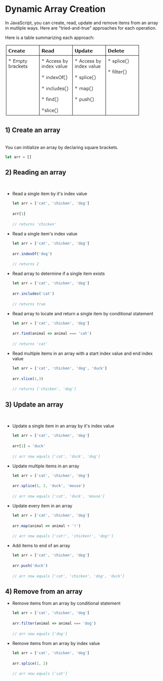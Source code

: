 # Dynamic Array Creation

In JavaScript, you can create, read, update and remove items from an array in mutliple ways. Here are "tried-and-true" approaches for each operation.

Here is a table summarizing each approach:

![array-manipulation](./media/array-manipulation.png)


## 1) Create an array
<br>
You can initialize an array by declaring square brackets.

```js
let arr = []
```

## 2) Reading an array
<br>

* Read a single item by it's index value

    ```js
    let arr = ['cat', 'chicken', 'dog']
    
    arr[1]

    // returns 'chicken'
    ```

* Read a single item's index value

    ```js
    let arr = ['cat', 'chicken', 'dog']

    arr.indexOf('dog')
    
    // returns 2
    ```

* Read array to determine if a single item exists

    ```js
    let arr = ['cat', 'chicken', 'dog']

    arr.includes('cat') 
    
    // returns true
    ```

* Read array to locate and return a single item by conditional statement

    ```js
    let arr = ['cat', 'chicken', 'dog']

    arr.find(animal => animal === 'cat') 

    // returns 'cat'
    ```

* Read multiple items in an array with a start index value and end index value

    ```js
    let arr = ['cat', 'chicken', 'dog', 'duck']

    arr.slice(1,3) 

    // returns ['chicken', 'dog']
    ```

## 3) Update an array
<br>

* Update a single item in an array by it's index value

    ```js
    let arr = ['cat', 'chicken', 'dog']

    arr[1] = 'duck'

    // arr now equals ['cat', 'duck', 'dog']
    ```

* Update multiple items in an array

    ```js
    let arr = ['cat', 'chicken', 'dog']

    arr.splice(1, 2, 'duck', 'mouse')

    // arr now equals ['cat', 'duck', 'mouse']
    ```

* Update every item in an array

    ```js
    let arr = ['cat', 'chicken', 'dog']

    arr.map(animal => animal + '!')

    // arr now equals ['cat!', 'chicken!', 'dog!']
    ```

* Add items to end of an array

    ```js
    let arr = ['cat', 'chicken', 'dog']

    arr.push('duck')

    // arr now equals ['cat', 'chicken', 'dog', 'duck']
    ```

## 4) Remove from an array

* Remove items from an array by conditional statement

    ```js
    let arr = ['cat', 'chicken', 'dog']

    arr.filter(animal => animal === 'dog')

    // arr now equals ['dog']
    ```

* Remove items from an array by index value

    ```js
    let arr = ['cat', 'chicken', 'dog']

    arr.splice(1, 2)

    // arr now equals ['cat']
    ```

